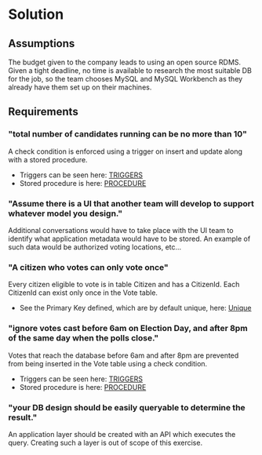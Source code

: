 # Solution

## Assumptions
The budget given to the company leads to using an open source RDMS. Given a tight deadline, no time is available to research the most suitable DB for the job, so the team chooses MySQL and MySQL Workbench as they already have them set up on their machines.

## Requirements

### "total number of candidates running can be no more than 10"
A check condition is enforced using a trigger on insert and update along with a stored procedure.
- Triggers can be seen here: [TRIGGERS](https://github.com/sbookert/bondedge_exercises/blob/fb137b1bb74b24a260c8b00e47fb6102a18a5d05/exercise_A/BondedgeDDL.sql#L42)
- Stored procedure is here: [PROCEDURE](https://github.com/sbookert/bondedge_exercises/blob/f1d557d15d924276add26cd317f8daf927615348/exercise_A/BondedgeDDL.sql#L98)

### "Assume there is a UI that another team will develop to support whatever model you design."
Additional conversations would have to take place with the UI team to identify what application metadata would have to be stored. An example of such data would be authorized voting locations, etc...

### "A citizen who votes can only vote once"
Every citizen eligible to vote is in table Citizen and has a CitizenId. Each CitizenId can exist only once in the Vote table.
- See the Primary Key defined, which are by default unique, here: [Unique](https://github.com/sbookert/bondedge_exercises/blob/91400691e490a7a31e1c85e1ca2a5ba566c14e66/exercise_A/BondedgeDDL.sql#L70)

### "ignore votes cast before 6am on Election Day, and after 8pm of the same day when the polls close."
Votes that reach the database before 6am and after 8pm are prevented from being inserted in the Vote table using a check condition.
- Triggers can be seen here: [TRIGGERS](https://github.com/sbookert/bondedge_exercises/blob/91400691e490a7a31e1c85e1ca2a5ba566c14e66/exercise_A/BondedgeDDL.sql#L77)
- Stored procedure is here: [PROCEDURE](https://github.com/sbookert/bondedge_exercises/blob/91400691e490a7a31e1c85e1ca2a5ba566c14e66/exercise_A/BondedgeDDL.sql#L108)

### "your DB design should be easily queryable to determine the result."
An application layer should be created with an API which executes the query. Creating such a layer is out of scope of this exercise.

